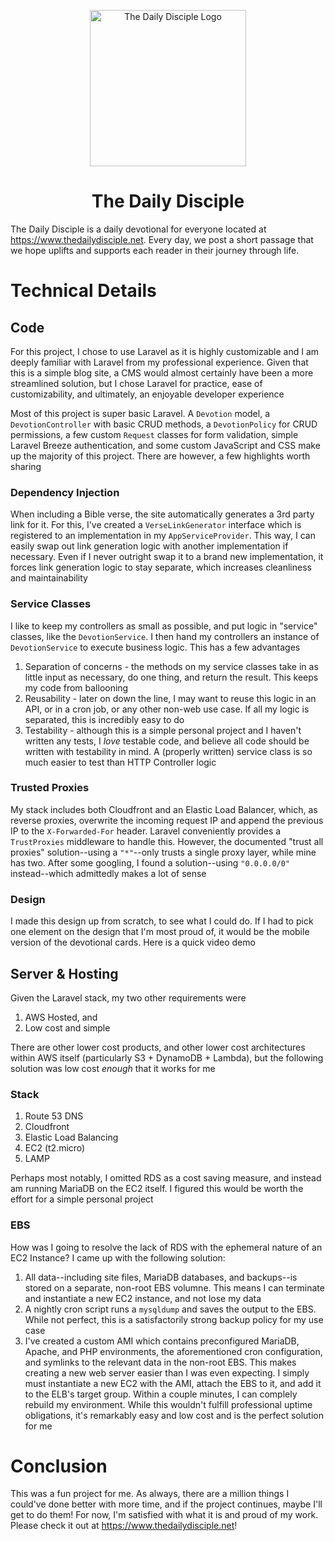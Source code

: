 <p align="center"><a href="https://thedailydisciple.net" target="_blank"><img src="https://www.thedailydisciple.net/assets/devotion-logo-large.png" width="250" alt="The Daily Disciple Logo"></a></p>

<h1 align="center">
The Daily Disciple
</h1>

The Daily Disciple is a daily devotional for everyone located at https://www.thedailydisciple.net. Every day, we post a short passage that we hope uplifts and supports each reader in their journey through life.

# Technical Details

## Code

For this project, I chose to use Laravel as it is highly customizable and I am deeply familiar with Laravel from my professional experience. Given that this is a simple blog site, a CMS would almost certainly have been a more streamlined solution, but I chose Laravel for practice, ease of customizability, and ultimately, an enjoyable developer experience

Most of this project is super basic Laravel. A `Devotion` model, a `DevotionController` with basic CRUD methods, a `DevotionPolicy` for CRUD permissions, a few custom `Request` classes for form validation, simple Laravel Breeze authentication, and some custom JavaScript and CSS make up the majority of this project. There are however, a few highlights worth sharing

### Dependency Injection

When including a Bible verse, the site automatically generates a 3rd party link for it. For this, I've created a `VerseLinkGenerator` interface which is registered to an implementation in my `AppServiceProvider`. This way, I can easily swap out link generation logic with another implementation if necessary. Even if I never outright swap it to a brand new implementation, it forces link generation logic to stay separate, which increases cleanliness and maintainability

### Service Classes

I like to keep my controllers as small as possible, and put logic in "service" classes, like the `DevotionService`. I then hand my controllers an instance of `DevotionService` to execute business logic. This has a few advantages
1. Separation of concerns - the methods on my service classes take in as little input as necessary, do one thing, and return the result. This keeps my code from ballooning
2. Reusability - later on down the line, I may want to reuse this logic in an API, or in a cron job, or any other non-web use case. If all my logic is separated, this is incredibly easy to do
3. Testability - although this is a simple personal project and I haven't written any tests, I *love* testable code, and believe all code should be written with testability in mind. A (properly written) service class is so much easier to test than HTTP Controller logic

### Trusted Proxies

My stack includes both Cloudfront and an Elastic Load Balancer, which, as reverse proxies, overwrite the incoming request IP and append the previous IP to the `X-Forwarded-For` header. Laravel conveniently provides a `TrustProxies` middleware to handle this. However, the documented "trust all proxies" solution--using a `"*"`--only trusts a single proxy layer, while mine has two. After some googling, I found a solution--using `"0.0.0.0/0"` instead--which admittedly makes a lot of sense

### Design

I made this design up from scratch, to see what I could do. If I had to pick one element on the design that I'm most proud of, it would be the mobile version of the devotional cards. Here is a quick video demo 

## Server & Hosting

Given the Laravel stack, my two other requirements were
1. AWS Hosted, and
2. Low cost and simple

There are other lower cost products, and other lower cost architectures within AWS itself (particularly S3 + DynamoDB + Lambda), but the following solution was low cost *enough* that it works for me

### Stack
1. Route 53 DNS
2. Cloudfront
3. Elastic Load Balancing
4. EC2 (t2.micro)
5. LAMP

Perhaps most notably, I omitted RDS as a cost saving measure, and instead am running MariaDB on the EC2 itself. I figured this would be worth the effort for a simple personal project

### EBS

How was I going to resolve the lack of RDS with the ephemeral nature of an EC2 Instance? I came up with the following solution:
1. All data--including site files, MariaDB databases, and backups--is stored on a separate, non-root EBS volumne. This means I can terminate and instantiate a new EC2 instance, and not lose my data
2. A nightly cron script runs a `mysqldump` and saves the output to the EBS. While not perfect, this is a satisfactorily strong backup policy for my use case
3. I've created a custom AMI which contains preconfigured MariaDB, Apache, and PHP environments, the aforementioned cron configuration, and symlinks to the relevant data in the non-root EBS. This makes creating a new web server easier than I was even expecting. I simply must instantiate a new EC2 with the AMI, attach the EBS to it, and add it to the ELB's target group. Within a couple minutes, I can complely rebuild my environment. While this wouldn't fulfill professional uptime obligations, it's remarkably easy and low cost and is the perfect solution for me

# Conclusion

This was a fun project for me. As always, there are a million things I could've done better with more time, and if the project continues, maybe I'll get to do them! For now, I'm satisfied with what it is and proud of my work. Please check it out at https://www.thedailydisciple.net!